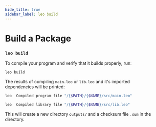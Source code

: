 ```yaml
---
hide_title: true
sidebar_label: leo build
---
```

# Build a Package

### `leo build`

To compile your program and verify that it builds properly, run:
```bash
leo build
```
The results of compiling `main.leo` or `lib.leo` and it's imported dependencies will be printed:
```bash
leo  Compiled program file "/{$PATH}/{$NAME}/src/main.leo"
```

```bash
leo  Compiled library file "/{$PATH}/{$NAME}/src/lib.leo"
```

This will create a new directory `outputs/` and a checksum file `.sum` in the directory. 
